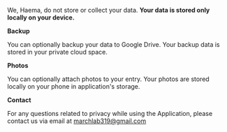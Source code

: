 We, Haema, do not store or collect your data. **Your data is stored only locally on your device.**



**Backup**

You can optionally backup your data to Google Drive. Your backup data is stored in your private cloud space.



**Photos**

You can optionally attach photos to your entry. Your photos are stored locally on your phone in application's storage.



**Contact**

For any questions related to privacy while using the Application, please contact us via email at [marchlab319@gmail.com](mailto:marchlab319@gmail.com)

